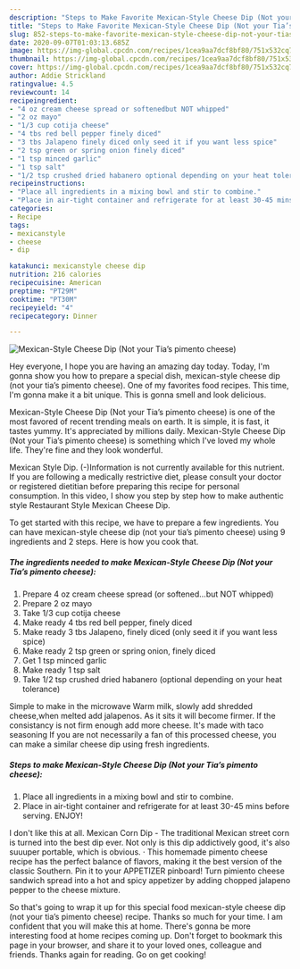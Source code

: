 ```yaml
---
description: "Steps to Make Favorite Mexican-Style Cheese Dip (Not your Tia’s pimento cheese)"
title: "Steps to Make Favorite Mexican-Style Cheese Dip (Not your Tia’s pimento cheese)"
slug: 852-steps-to-make-favorite-mexican-style-cheese-dip-not-your-tias-pimento-cheese
date: 2020-09-07T01:03:13.685Z
image: https://img-global.cpcdn.com/recipes/1cea9aa7dcf8bf80/751x532cq70/mexican-style-cheese-dip-not-your-tias-pimento-cheese-recipe-main-photo.jpg
thumbnail: https://img-global.cpcdn.com/recipes/1cea9aa7dcf8bf80/751x532cq70/mexican-style-cheese-dip-not-your-tias-pimento-cheese-recipe-main-photo.jpg
cover: https://img-global.cpcdn.com/recipes/1cea9aa7dcf8bf80/751x532cq70/mexican-style-cheese-dip-not-your-tias-pimento-cheese-recipe-main-photo.jpg
author: Addie Strickland
ratingvalue: 4.5
reviewcount: 14
recipeingredient:
- "4 oz cream cheese spread or softenedbut NOT whipped"
- "2 oz mayo"
- "1/3 cup cotija cheese"
- "4 tbs red bell pepper finely diced"
- "3 tbs Jalapeno finely diced only seed it if you want less spice"
- "2 tsp green or spring onion finely diced"
- "1 tsp minced garlic"
- "1 tsp salt"
- "1/2 tsp crushed dried habanero optional depending on your heat tolerance"
recipeinstructions:
- "Place all ingredients in a mixing bowl and stir to combine."
- "Place in air-tight container and refrigerate for at least 30-45 mins before serving. ENJOY!"
categories:
- Recipe
tags:
- mexicanstyle
- cheese
- dip

katakunci: mexicanstyle cheese dip 
nutrition: 216 calories
recipecuisine: American
preptime: "PT29M"
cooktime: "PT30M"
recipeyield: "4"
recipecategory: Dinner

---
```



![Mexican-Style Cheese Dip (Not your Tia’s pimento cheese)](https://img-global.cpcdn.com/recipes/1cea9aa7dcf8bf80/751x532cq70/mexican-style-cheese-dip-not-your-tias-pimento-cheese-recipe-main-photo.jpg)

Hey everyone, I hope you are having an amazing day today. Today, I'm gonna show you how to prepare a special dish, mexican-style cheese dip (not your tia’s pimento cheese). One of my favorites food recipes. This time, I'm gonna make it a bit unique. This is gonna smell and look delicious.

Mexican-Style Cheese Dip (Not your Tia’s pimento cheese) is one of the most favored of recent trending meals on earth. It is simple, it is fast, it tastes yummy. It's appreciated by millions daily. Mexican-Style Cheese Dip (Not your Tia’s pimento cheese) is something which I've loved my whole life. They're fine and they look wonderful.

Mexican Style Dip. (-)Information is not currently available for this nutrient. If you are following a medically restrictive diet, please consult your doctor or registered dietitian before preparing this recipe for personal consumption. In this video, I show you step by step how to make authentic style Restaurant Style Mexican Cheese Dip.


To get started with this recipe, we have to prepare a few ingredients. You can have mexican-style cheese dip (not your tia’s pimento cheese) using 9 ingredients and 2 steps. Here is how you cook that.

<!--inarticleads1-->

##### The ingredients needed to make Mexican-Style Cheese Dip (Not your Tia’s pimento cheese):

1. Prepare 4 oz cream cheese spread (or softened...but NOT whipped)
1. Prepare 2 oz mayo
1. Take 1/3 cup cotija cheese
1. Make ready 4 tbs red bell pepper, finely diced
1. Make ready 3 tbs Jalapeno, finely diced (only seed it if you want less spice)
1. Make ready 2 tsp green or spring onion, finely diced
1. Get 1 tsp minced garlic
1. Make ready 1 tsp salt
1. Take 1/2 tsp crushed dried habanero (optional depending on your heat tolerance)


Simple to make in the microwave Warm milk, slowly add shredded cheese,when melted add jalapenos. As it sits it will become firmer. If the consistancy is not firm enough add more cheese. It&#39;s made with taco seasoning If you are not necessarily a fan of this processed cheese, you can make a similar cheese dip using fresh ingredients. 

<!--inarticleads2-->

##### Steps to make Mexican-Style Cheese Dip (Not your Tia’s pimento cheese):

1. Place all ingredients in a mixing bowl and stir to combine.
1. Place in air-tight container and refrigerate for at least 30-45 mins before serving. ENJOY!


I don&#39;t like this at all. Mexican Corn Dip - The traditional Mexican street corn is turned into the best dip ever. Not only is this dip addictively good, it&#39;s also suuuper portable, which is obvious. · This homemade pimento cheese recipe has the perfect balance of flavors, making it the best version of the classic Southern. Pin it to your APPETIZER pinboard! Turn pimiento cheese sandwich spread into a hot and spicy appetizer by adding chopped jalapeno pepper to the cheese mixture. 

So that's going to wrap it up for this special food mexican-style cheese dip (not your tia’s pimento cheese) recipe. Thanks so much for your time. I am confident that you will make this at home. There's gonna be more interesting food at home recipes coming up. Don't forget to bookmark this page in your browser, and share it to your loved ones, colleague and friends. Thanks again for reading. Go on get cooking!
